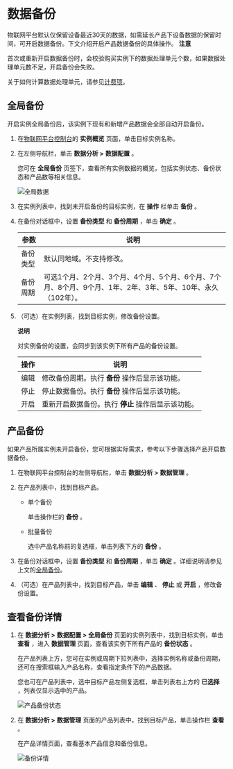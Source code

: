 数据备份 
=========================

物联网平台默认仅保留设备最近30天的数据，如需延长产品下设备数据的保留时间，可开启数据备份。下文介绍开启产品数据备份的具体操作。
**注意**

首次或重新开启数据备份时，会校验购买实例下的数据处理单元个数，如果数据处理单元数不足，开启备份会失败。

关于如何计算数据处理单元，请参见[计费项]()。

全局备份 
-------------------------

开启实例全局备份后，该实例下现有和新增产品数据会全部自动开启备份。

1. 在[物联网平台控制台](http://iot.console.aliyun.com/)的 **实例概览** 页面，单击目标实例名称。

   

2. 在左侧导航栏，单击 **数据分析 \>** **数据配置** 。

   您可在 **全局备份** 页签下，查看所有实例数据的概览，包括实例状态、备份状态和产品数等相关信息。

   ![全局数据](//static-aliyun-doc.oss-cn-hangzhou.aliyuncs.com/assets/img/zh-CN/1451863061/p176191.png)
   

3. 在实例列表中，找到未开启备份的目标实例，在 **操作** 栏单击 **备份** 。

   

4. 在备份对话框中，设置 **备份类型** 和 **备份周期** ，单击 **确定** 。

   

   |  参数  |                               说明                                |
   |------|-----------------------------------------------------------------|
   | 备份类型 | 默认同地域。不支持修改。                                                    |
   | 备份周期 | 可选1个月、2个月、3个月、4个月、5个月、6个月、7个月、8个月、9个月、1年、2年、3年、5年、10年、永久（102年）。 |

   

5. （可选）在实例列表，找到目标实例，修改备份设置。

   **说明**

   对实例备份的设置，会同步到该实例下所有产品的备份设置。
   

   | 操作 |              说明              |
   |----|------------------------------|
   | 编辑 | 修改备份周期。执行 **备份** 操作后显示该功能。   |
   | 停止 | 停止数据备份。执行 **备份** 操作后显示该功能。   |
   | 开启 | 重新开启数据备份。执行 **停止** 操作后显示该功能。 |

   




产品备份 
-------------------------

如果产品所属实例未开启备份，您可根据实际需求，参考以下步骤选择产品开启数据备份。

1. 在物联网平台控制台的左侧导航栏，单击 **数据分析 \>** **数据管理** 。

   

2. 在产品列表中，找到目标产品。

   * 单个备份

     单击操作栏的 **备份** 。
     
   
   * 批量备份

     选中产品名称前的复选框，单击列表下方的 **备份** 。
     
   

   

3. 在备份对话框中，设置 **备份类型** 和 **备份周期** ，单击 **确定** 。详细说明请参见上文的[全局备份](#section-h3d-pj7-4a6)。

   

4. （可选）在产品列表中，找到目标产品，单击 **编辑** 、 **停止** 或 **开启** ，修改备份设置。

   




查看备份详情 
---------------------------

1. 在 **数据分析 \>** **数据配置 \> 全局备份** 页面的实例列表中，找到目标实例，单击 **查看** ，进入 **数据管理** 页面，查看该实例下所有产品的 **备份状态** 。

   在产品列表上方，您可在实例或周期下拉列表中，选择实例名称或备份周期，还可在搜索框输入产品名称，查看指定条件下的产品数据。

   您也可在产品列表中，选中目标产品左侧复选框，单击列表右上方的 **已选择** ，列表仅显示选中的产品。

   ![产品备份状态](//static-aliyun-doc.oss-cn-hangzhou.aliyuncs.com/assets/img/zh-CN/1451863061/p176189.png)
   

2. 在 **数据分析 \>** **数据管理** 页面的产品列表中，找到目标产品，单击操作栏 **查看** 。

   在产品详情页面，查看基本产品信息和备份信息。

   ![备份详情](//static-aliyun-doc.oss-cn-hangzhou.aliyuncs.com/assets/img/zh-CN/1451863061/p176190.png)
   



